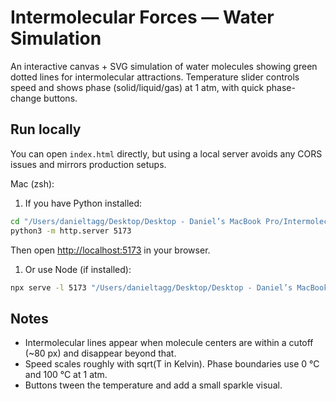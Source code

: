 # Intermolecular Forces — Water Simulation

An interactive canvas + SVG simulation of water molecules showing green dotted lines for intermolecular attractions. Temperature slider controls speed and shows phase (solid/liquid/gas) at 1 atm, with quick phase-change buttons.

## Run locally

You can open `index.html` directly, but using a local server avoids any CORS issues and mirrors production setups.

Mac (zsh):

1) If you have Python installed:

```zsh
cd "/Users/danieltagg/Desktop/Desktop - Daniel’s MacBook Pro/Intermolecularforces"
python3 -m http.server 5173
```

Then open <http://localhost:5173> in your browser.

1) Or use Node (if installed):

```zsh
npx serve -l 5173 "/Users/danieltagg/Desktop/Desktop - Daniel’s MacBook Pro/Intermolecularforces"
```

## Notes

- Intermolecular lines appear when molecule centers are within a cutoff (~80 px) and disappear beyond that.
- Speed scales roughly with sqrt(T in Kelvin). Phase boundaries use 0 °C and 100 °C at 1 atm.
- Buttons tween the temperature and add a small sparkle visual.
